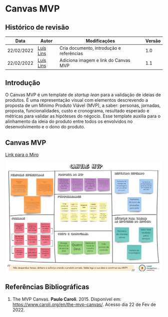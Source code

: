 # Canvas MVP

## Histórico de revisão

| Data       | Autor                                        | Modificações                      | Versão |
| ---------- | -------------------------------------------- | --------------------------------- | ------ |
| 22/02/2022 | [Luís Lins](https://github.com/luisgaboardi) | Cria documento, introdução e referências | 1.0 |
| 22/02/2022 | [Luís Lins](https://github.com/luisgaboardi) | Adiciona imagem e link do Canvas MVP | 1.1 |

## Introdução

O Canvas MVP é um template de _startup lean_ para a validação de ideias de produtos. É uma representação visual com elementos descrevendo a proposta de um Mínimo Produto Viável (MVP), a saber: personas, jornadas, proposta, funcionalidades, custo e cronograma, resultado esperado e métricas para validar as hipóteses do négocio. Esse template auxilia para o alinhamento da ideia do produto entre todos os envolvidos no desenvolvimento e o dono do produto.

## Canvas MVP

[Link para o Miro](https://miro.com/app/board/uXjVOU3NO04=/?invite_link_id=342459343443)

![Canvas MVP](images/canva-mvp.jpg)

## Referências Bibliográficas
1. The MVP Canvas. **Paulo Caroli**. 2015. Disponível em: https://www.caroli.org/en/the-mvp-canvas/. Acesso dia 22 de Fev de 2022.
